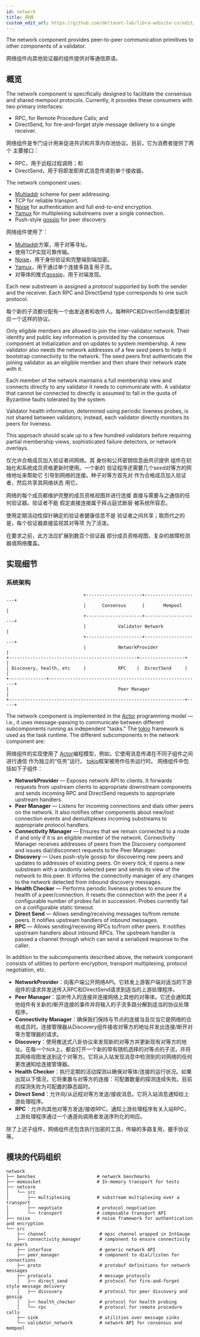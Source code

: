 ```yaml
---
id: network
title: 网络
custom_edit_url: https://github.com/deltanet-lab/libra-website-cn/edit/master/docs/crates/network.md
---
```



The network component provides peer-to-peer communication primitives to other
components of a validator.

网络组件向其他验证器的组件提供对等通信原语。

## 概览

The network component is specifically designed to facilitate the consensus and
shared mempool protocols. Currently, it provides these consumers with two
primary interfaces:
* RPC, for Remote Procedure Calls; and
* DirectSend, for fire-and-forget style message delivery to a single receiver.

网络组件是专门设计用来促进共识和共享内存池协议。目前，它为消费者提供了两个
主要接口：
* RPC，用于远程过程调用；和
* DirectSend，用于将即发即弃式消息传递到单个接收器。

The network component uses:
* [Multiaddr](https://multiformats.io/multiaddr/) scheme for peer addressing.
* TCP for reliable transport.
* [Noise](https://noiseprotocol.org/noise.html) for authentication and full
 end-to-end encryption.
* [Yamux](https://github.com/hashicorp/yamux/blob/master/spec.md) for
multiplexing substreams over a single connection.
* Push-style [gossip](https://en.wikipedia.org/wiki/Gossip_protocol) for peer
discovery.

网络组件使用了：
* [Multiaddr](https://multiformats.io/multiaddr/)方案，用于对等寻址。
* 使用TCP实现可靠传输。
* [Noise](https://noiseprotocol.org/noise.html)，用于身份验证和完整端到端加密。
* [Yamux](https://github.com/hashicorp/yamux/blob/master/spec.md)，用于通过单个连接多路复用子流。
* 对等体的推式[gossip](https://en.wikipedia.org/wiki/Gossip_protocol)，用于对端发现。

Each new substream is assigned a *protocol* supported by both the sender and
the receiver. Each RPC and DirectSend type corresponds to one such protocol.

每个新的子流都分配有一个由发送者和收件人。每种RPC和DirectSend类型都对应一个这样的协议。

Only eligible members are allowed to join the inter-validator network. Their
identity and public key information is provided by the consensus
component at initialization and on updates to system membership. A new
validator also needs the network addresses of a few *seed* peers to help it
bootstrap connectivity to the network. The seed peers first authenticate the
joining validator as an eligible member and then share their network state
with it.

Each member of the network maintains a full membership view and connects
directly to any validator it needs to communicate with. A validator that cannot
be connected to directly is assumed to fall in the quota of Byzantine faults
tolerated by the system.

Validator health information, determined using periodic liveness probes, is not
shared between validators; instead, each validator directly monitors its peers
for liveness.

This approach should scale up to a few hundred validators before requiring
partial membership views, sophisticated failure detectors, or network overlays.


仅允许合格成员加入验证者间网络。其
身份和公共密钥信息由共识提供
组件在初始化和系统成员资格更新时使用。一个新的
验证程序还需要几个*seed*对等方的网络地址来帮助它
引导到网络的连接。种子对等方首先对
作为合格成员加入验证者，然后共享其网络状态
用它。

网络的每个成员都维护完整的成员资格视图并进行连接
直接与需要与之通信的任何验证器。验证者不能
假定直接连接属于拜占庭式断层
被系统所容忍。

使用定期活动性探针确定的验证者健康信息不是
验证者之间共享；取而代之的是，每个验证器直接监视其对等项
为了活泼。

在要求之前，此方法应扩展到数百个验证器
部分成员资格视图，复杂的故障检测器或网络覆盖。

## 实现细节

### 系统架构

                                 +---------------------+---------------------+
                                 |      Consensus      |       Mempool       |
                                 +---------------------+---------------------+
                                 |            Validator Network              |
                                 +---------------------+---------------------+
                                 |            NetworkProvider                |
    +------------------------------------------------+-----------------+     |
    | Discovery, health, etc     |            RPC    |  DirectSend     |     |
    +--------------+---------------------------------------------------------+
    |                                         Peer Manager                   |
    +------------------------------------------------------------------+-----+

The network component is implemented in the
[Actor](https://en.wikipedia.org/wiki/Actor_model) programming model &mdash;
i.e., it uses message-passing to communicate between different subcomponents
running as independent "tasks." The [tokio](https://tokio.rs/) framework is
used as the task runtime. The different subcomponents in the network component
are:

网络组件的实现使用了
[Actor](https://en.wikipedia.org/wiki/Actor_model)编程模型，例如，它使用消息传递在不同子组件之间进行通信
作为独立的“任务”运行。 [tokio](https://tokio.rs/)框架被用作任务运行时。 网络组件中包括如下子组件：

* **NetworkProvider** &mdash; Exposes network API to clients. It forwards
requests from upstream clients to appropriate downstream components and sends
incoming RPC and DirectSend requests to appropriate upstream handlers.
* **Peer Manager** &mdash; Listens for incoming connections and dials other
peers on the network. It also notifies other components about new/lost
connection events and demultiplexes incoming substreams to appropriate protocol
handlers.
* **Connectivity Manager** &mdash; Ensures that we remain connected to a node
if and only if it is an eligible member of the network. Connectivity Manager
receives addresses of peers from the Discovery component and issues
dial/disconnect requests to the Peer Manager.
* **Discovery** &mdash; Uses push-style gossip for discovering new peers and
updates to addresses of existing peers. On every *tick*, it opens a new
substream with a randomly selected peer and sends its view of the network to
this peer. It informs the connectivity manager of any changes to the network
detected from inbound discovery messages.
* **Health Checker** &mdash; Performs periodic liveness probes to ensure the
health of a peer/connection. It resets the connection with the peer if a
configurable number of probes fail in succession. Probes currently fail on a
configurable static timeout.
* **Direct Send** &mdash; Allows sending/receiving messages to/from remote
peers. It notifies upstream handlers of inbound messages.
* **RPC** &mdash; Allows sending/receiving RPCs to/from other peers. It notifies
upstream handlers about inbound RPCs. The upstream handler is passed a channel
through which can send a serialized response to the caller.

In addition to the subcomponents described above, the network component
consists of utilities to perform encryption, transport multiplexing, protocol
negotiation, etc.

* **NetworkProvider**：向客户端公开网络API。它转发上游客户端对适当的下游组件的请求并发送传入RPC和DirectSend请求到适当的上游处理程序。
* **Peer Manager**：监听传入的连接并连接网络上其他的对等体。它还会通知其他组件有关新的/断开连接的事件并将输入的子流多路分解到适当的协议处理程序。
* **Connectivity Manager**：确保我们保持与节点的连接当且仅当它是网络的合格成员时。连接管理器从Discovery组件接收对等方的地址并发出连接/断开对等方管理器的请求。
* **Discovery**：使用推送式八卦协议来发现新的对等方并更新现有对等方的地址。在每一个*tick*上，都会打开一个新的带有随机选择的对等点的子流，并将其网络视图发送到这个对等方。它将从入站发现消息中检测到的对网络的任何更改通知给连接管理器。
* **Health Checker**：执行定期的活动探测以确保对等体/连接的运行状况。如果出现以下情况，它将重置与对等方的连接：可配置数量的探测连续失败。目前的探测失败为可配置的静态超时。
* **Direct Send**：允许向/从远程对等方发送/接收消息。它将入站消息通知给上游处理程序。
* **RPC**：允许向其他对等方发送/接收RPC。通知上游处理程序有关入站RPC，上游处理程序通过一个通道向调用者发送序列化的响应。

除了上述子组件，网络组件还包含执行加密的工具，传输的多路复用，握手协议等。

## 模块的代码组织

    network
    ├── benches                       # network benchmarks
    ├── memsocket                     # In-memory transport for tests
    ├── netcore
    │   └── src
    │       ├── multiplexing          # substream multiplexing over a transport
    │       ├── negotiate             # protocol negotiation
    │       └── transport             # composable transport API
    ├── noise                         # noise framework for authentication and encryption
    └── src
        ├── channel                    # mpsc channel wrapped in IntGauge
        ├── connectivity_manager       # component to ensure connectivity to peers
        ├── interface                  # generic network API
        ├── peer_manager               # component to dial/listen for connections
        ├── proto                      # protobuf definitions for network messages
        ├── protocols                  # message protocols
        │   ├── direct_send            # protocol for fire-and-forget style message delivery
        │   ├── discovery              # protocol for peer discovery and gossip
        │   ├── health_checker         # protocol for health probing
        │   └── rpc                    # protocol for remote procedure calls
        ├── sink                       # utilities over message sinks
        └── validator_network          # network API for consensus and mempool
